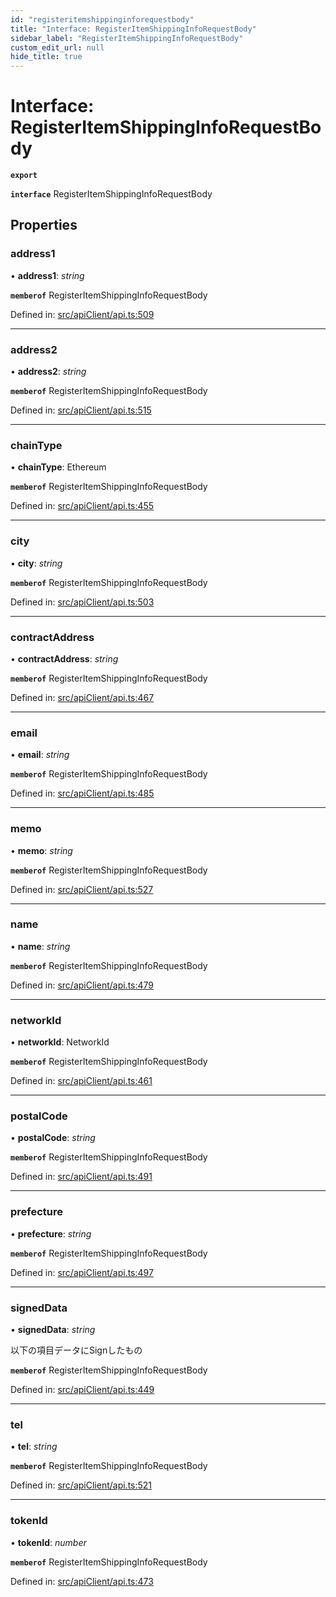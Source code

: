 ```yaml
---
id: "registeritemshippinginforequestbody"
title: "Interface: RegisterItemShippingInfoRequestBody"
sidebar_label: "RegisterItemShippingInfoRequestBody"
custom_edit_url: null
hide_title: true
---
```


# Interface: RegisterItemShippingInfoRequestBody

**`export`** 

**`interface`** RegisterItemShippingInfoRequestBody

## Properties

### address1

• **address1**: *string*

**`memberof`** RegisterItemShippingInfoRequestBody

Defined in: [src/apiClient/api.ts:509](https://github.com/KyuzanInc/annapurna-sdk-js/blob/30b65cb/src/apiClient/api.ts#L509)

___

### address2

• **address2**: *string*

**`memberof`** RegisterItemShippingInfoRequestBody

Defined in: [src/apiClient/api.ts:515](https://github.com/KyuzanInc/annapurna-sdk-js/blob/30b65cb/src/apiClient/api.ts#L515)

___

### chainType

• **chainType**: Ethereum

**`memberof`** RegisterItemShippingInfoRequestBody

Defined in: [src/apiClient/api.ts:455](https://github.com/KyuzanInc/annapurna-sdk-js/blob/30b65cb/src/apiClient/api.ts#L455)

___

### city

• **city**: *string*

**`memberof`** RegisterItemShippingInfoRequestBody

Defined in: [src/apiClient/api.ts:503](https://github.com/KyuzanInc/annapurna-sdk-js/blob/30b65cb/src/apiClient/api.ts#L503)

___

### contractAddress

• **contractAddress**: *string*

**`memberof`** RegisterItemShippingInfoRequestBody

Defined in: [src/apiClient/api.ts:467](https://github.com/KyuzanInc/annapurna-sdk-js/blob/30b65cb/src/apiClient/api.ts#L467)

___

### email

• **email**: *string*

**`memberof`** RegisterItemShippingInfoRequestBody

Defined in: [src/apiClient/api.ts:485](https://github.com/KyuzanInc/annapurna-sdk-js/blob/30b65cb/src/apiClient/api.ts#L485)

___

### memo

• **memo**: *string*

**`memberof`** RegisterItemShippingInfoRequestBody

Defined in: [src/apiClient/api.ts:527](https://github.com/KyuzanInc/annapurna-sdk-js/blob/30b65cb/src/apiClient/api.ts#L527)

___

### name

• **name**: *string*

**`memberof`** RegisterItemShippingInfoRequestBody

Defined in: [src/apiClient/api.ts:479](https://github.com/KyuzanInc/annapurna-sdk-js/blob/30b65cb/src/apiClient/api.ts#L479)

___

### networkId

• **networkId**: NetworkId

**`memberof`** RegisterItemShippingInfoRequestBody

Defined in: [src/apiClient/api.ts:461](https://github.com/KyuzanInc/annapurna-sdk-js/blob/30b65cb/src/apiClient/api.ts#L461)

___

### postalCode

• **postalCode**: *string*

**`memberof`** RegisterItemShippingInfoRequestBody

Defined in: [src/apiClient/api.ts:491](https://github.com/KyuzanInc/annapurna-sdk-js/blob/30b65cb/src/apiClient/api.ts#L491)

___

### prefecture

• **prefecture**: *string*

**`memberof`** RegisterItemShippingInfoRequestBody

Defined in: [src/apiClient/api.ts:497](https://github.com/KyuzanInc/annapurna-sdk-js/blob/30b65cb/src/apiClient/api.ts#L497)

___

### signedData

• **signedData**: *string*

以下の項目データにSignしたもの

**`memberof`** RegisterItemShippingInfoRequestBody

Defined in: [src/apiClient/api.ts:449](https://github.com/KyuzanInc/annapurna-sdk-js/blob/30b65cb/src/apiClient/api.ts#L449)

___

### tel

• **tel**: *string*

**`memberof`** RegisterItemShippingInfoRequestBody

Defined in: [src/apiClient/api.ts:521](https://github.com/KyuzanInc/annapurna-sdk-js/blob/30b65cb/src/apiClient/api.ts#L521)

___

### tokenId

• **tokenId**: *number*

**`memberof`** RegisterItemShippingInfoRequestBody

Defined in: [src/apiClient/api.ts:473](https://github.com/KyuzanInc/annapurna-sdk-js/blob/30b65cb/src/apiClient/api.ts#L473)
